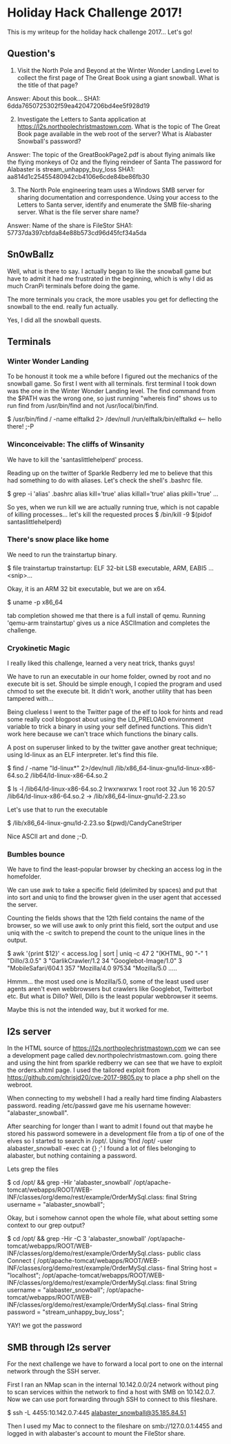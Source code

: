 # Holiday Hack Challenge 2017!

This is my writeup for the holiday hack
challenge 2017... Let's go!

## Question's

1. Visit the North Pole and Beyond at the 
Winter Wonder Landing Level to collect the 
first page of The Great Book using a giant snowball.
What is the title of that page?

Answer: About this book...
SHA1: 6dda7650725302f59ea42047206bd4ee5f928d19

2. Investigate the Letters to Santa application at
https://l2s.northpolechristmastown.com. What is the
topic of The Great Book page available in the web root of the
server? What is Alabaster Snowball's password?

Answer: The topic of the GreatBookPage2.pdf is about flying animals
like the flying monkeys of Oz and the flying reindeer of Santa
The password for Alabaster is stream_unhappy_buy_loss
SHA1: aa814d1c25455480942cb4106e6cde84be86fb30

3. The North Pole engineering team uses a Windows SMB server for
sharing documentation and correspondence. Using your access to
the Letters to Santa server, identify and enumerate the SMB
file-sharing server. What is the file server share name? 

Answer: Name of the share is FileStor
SHA1: 57737da397cbfda84e88b573cd96d45fcf34a5da

## Sn0wBallz

Well, what is there to say. I actually began
to like the snowball game but have to admit
it had me frustrated in the beginning, which is why
I did as much CranPi terminals before doing the game.

The more terminals you crack, the more usables you get
for deflecting the snowball to the end. really fun actually.

Yes, I did all the snowball quests.

## Terminals

### Winter Wonder Landing
To be honoust it took me a while before I 
figured out the mechanics of the snowball game.
So first I went with all terminals. first terminal
I took down was the one in the Winter Wonder Landing
level. 
The find command from the $PATH was the wrong one,
so just running "whereis find" shows us to run find
from /usr/bin/find and not /usr/local/bin/find.

$ /usr/bin/find / -name elftalkd 2> /dev/null
/run/elftalk/bin/elftalkd <-- hello there! ;-P

### Winconceivable: The cliffs of Winsanity
We have to kill the 'santaslittlehelperd' process.

Reading up on the twitter of Sparkle Redberry
led me to believe that this had something to do with
aliases. Let's check the shell's .bashrc file.

$ grep -i 'alias' .bashrc
alias kill='true'
alias killall='true'
alias pkill='true'
...

So yes, when we run kill we are actually running true,
which is not capable of killing processes... let's kill
the requested proces
$ /bin/kill -9 $(pidof santaslittlehelperd)

### There's snow place like home
We need to run the trainstartup binary.

$ file trainstartup
trainstartup: ELF 32-bit LSB  executable, ARM, EABI5 ...\<snip\>...

Okay, it is an ARM 32 bit executable, but we are on x64.

$ uname -p
x86_64

tab completion showed me that there is a full install of qemu.
Running 'qemu-arm trainstartup' gives us a nice ASCIImation and
completes the challenge.

### Cryokinetic Magic
I really liked this challenge, 
learned a very neat trick, thanks guys!

We have to run an executable in our home folder,
owned by root and no execute bit is set. Should be
simple enough, I copied the program and used chmod to set the
execute bit. It didn't work, another utility that has been
tampered with... 

Being clueless I went to the Twitter page of
the elf to look for hints and read some really cool blogpost
about using the LD_PRELOAD environment variable to trick a binary
in using your self defined functions. This didn't work here because 
we can't trace which functions the binary calls.

A post on superuser linked to by the twitter gave another great
technique; using ld-linux as an ELF interpreter. let's find this file.

$ find / -name "ld-linux\*" 2>/dev/null
/lib/x86_64-linux-gnu/ld-linux-x86-64.so.2
/lib64/ld-linux-x86-64.so.2

$ ls -l /lib64/ld-linux-x86-64.so.2
lrwxrwxrwx 1 root root 32 Jun 16 20:57 /lib64/ld-linux-x86-64.so.2 -> /lib/x86_64-linux-gnu/ld-2.23.so

Let's use that to run the executable

$ /lib/x86_64-linux-gnu/ld-2.23.so $(pwd)/CandyCaneStriper

Nice ASCII art and done ;-D.

### Bumbles bounce
We have to find the least-popular browser by
checking an access log in the homefolder.

We can use awk to take a specific field (delimited
by spaces) and put that into sort and uniq to find the
browser given in the user agent that accessed the server.

Counting the fields shows that the 12th field contains
the name of the browser, so we will use awk to only print
this field, sort the output and use uniq with the -c switch
to prepend the count to the unique lines in the output.

$ awk '{print $12}' < access.log | sort | uniq -c
    47 
      2 "(KHTML,
     90 "-"
      1 "Dillo/3.0.5"
      3 "GarlikCrawler/1.2
     34 "Googlebot-Image/1.0"
      3 "MobileSafari/604.1
    357 "Mozilla/4.0
  97534 "Mozilla/5.0
.....

Hmmm... the most used one is Mozilla/5.0, some of the least used
user agents aren't even webbrowsers but crawlers like Googlebot,
Twitterbot etc. But what is Dillo? Well, Dillo is the least popular
webbrowser it seems.

Maybe this is not the intended way, but it worked for me.

## l2s server

In the HTML source of https://l2s.northpolechristmastown.com we can
see a development page called dev.northpolechristmastown.com. going there
and using the hint from sparkle redberry we can see that we have to exploit
the orders.xhtml page. I used the tailored exploit from https://github.com/chrisjd20/cve-2017-9805.py
to place a php shell on the webroot. 

When connecting to my webshell I had a really hard time finding Alabasters password.
reading /etc/passwd gave me his username however: "alabaster_snowball".

After searching for longer than I want to admit I found out that
maybe he stored his password somewere in a development file from a tip
of one of the elves so I started to search in /opt/. Using 
'find /opt/ -user alabaster_snowball -exec cat {} \;'
I found a lot of files belonging to alabaster, but nothing containing a password.

Lets grep the files

$ cd /opt/ && grep -Hir 'alabaster_snowball'
/opt/apache-tomcat/webapps/ROOT/WEB-INF/classes/org/demo/rest/example/OrderMySql.class:            final String username = "alabaster_snowball";

Okay, but i somehow cannot open the whole file, what about
setting some context to our grep output?

$ cd /opt/ && grep -Hir -C 3 'alabaster_snowball'
/opt/apache-tomcat/webapps/ROOT/WEB-INF/classes/org/demo/rest/example/OrderMySql.class-    public class Connect {
/opt/apache-tomcat/webapps/ROOT/WEB-INF/classes/org/demo/rest/example/OrderMySql.class-            final String host = "localhost";
/opt/apache-tomcat/webapps/ROOT/WEB-INF/classes/org/demo/rest/example/OrderMySql.class:            final String username = "alabaster_snowball";
/opt/apache-tomcat/webapps/ROOT/WEB-INF/classes/org/demo/rest/example/OrderMySql.class-            final String password = "stream_unhappy_buy_loss";   

YAY! we got the password

## SMB through l2s server

For the next challenge we have to forward a local port to one
on the internal network through the SSH server.

First I ran an NMap scan in the internal 10.142.0.0/24 network
without ping to scan services within the network to find a host
with SMB on 10.142.0.7. Now we can use port forwarding through
SSH to connect to this fileshare.

$ ssh -L 4455:10.142.0.7:445 alabaster_snowball@35.185.84.51

Then I used my Mac to connect to the fileshare on smb://127.0.0.1:4455
and logged in with alabaster's account to mount the FileStor share.


